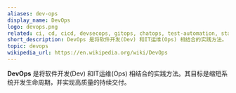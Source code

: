 ```yaml
---
aliases: dev-ops
display_name: DevOps
logo: devops.png
related: ci, cd, cicd, devsecops, gitops, chatops, test-automation, static-code-analysis, release-automation, infrastructure-as-code
short_description: DevOps 是将软件开发(Dev) 和IT运维(Ops) 相结合的实践方法。
topic: devops
wikipedia_url: https://en.wikipedia.org/wiki/DevOps
---
```

**DevOps** 是将软件开发(Dev) 和IT运维(Ops) 相结合的实践方法。其目标是缩短系统开发生命周期，并实现高质量的持续交付。